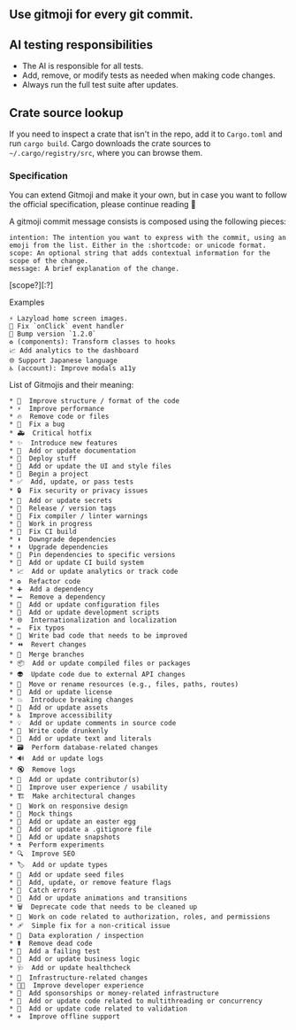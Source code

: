 ## Use gitmoji for every git commit.

## AI testing responsibilities

- The AI is responsible for all tests.
- Add, remove, or modify tests as needed when making code changes.
- Always run the full test suite after updates.

## Crate source lookup

If you need to inspect a crate that isn't in the repo, add it to `Cargo.toml` and run `cargo build`. Cargo downloads the crate sources to `~/.cargo/registry/src`, where you can browse them.

### Specification

You can extend Gitmoji and make it your own, but in case you want to follow the official specification, please continue reading 👀

A gitmoji commit message consists is composed using the following pieces:

    intention: The intention you want to express with the commit, using an emoji from the list. Either in the :shortcode: or unicode format.
    scope: An optional string that adds contextual information for the scope of the change.
    message: A brief explanation of the change.

<intention> [scope?][:?] <message>

Examples

    ⚡️ Lazyload home screen images.
    🐛 Fix `onClick` event handler
    🔖 Bump version `1.2.0`
    ♻️ (components): Transform classes to hooks
    📈 Add analytics to the dashboard
    🌐 Support Japanese language
    ♿️ (account): Improve modals a11y

List of Gitmojis and their meaning:

    * 🎨  Improve structure / format of the code
    * ⚡  Improve performance
    * 🔥  Remove code or files
    * 🐛  Fix a bug
    * 🚑  Critical hotfix
    * ✨  Introduce new features
    * 📝  Add or update documentation
    * 🚀  Deploy stuff
    * 💄  Add or update the UI and style files
    * 🎉  Begin a project
    * ✅  Add, update, or pass tests
    * 🔒  Fix security or privacy issues
    * 🔐  Add or update secrets
    * 🔖  Release / version tags
    * 🚨  Fix compiler / linter warnings
    * 🚧  Work in progress
    * 💚  Fix CI build
    * ⬇️  Downgrade dependencies
    * ⬆️  Upgrade dependencies
    * 📌  Pin dependencies to specific versions
    * 👷  Add or update CI build system
    * 📈  Add or update analytics or track code
    * ♻️  Refactor code
    * ➕  Add a dependency
    * ➖  Remove a dependency
    * 🔧  Add or update configuration files
    * 🔨  Add or update development scripts
    * 🌐  Internationalization and localization
    * ✏️  Fix typos
    * 💩  Write bad code that needs to be improved
    * ⏪  Revert changes
    * 🔀  Merge branches
    * 📦  Add or update compiled files or packages
    * 👽  Update code due to external API changes
    * 🚚  Move or rename resources (e.g., files, paths, routes)
    * 📄  Add or update license
    * 💥  Introduce breaking changes
    * 🍱  Add or update assets
    * ♿  Improve accessibility
    * 💡  Add or update comments in source code
    * 🍻  Write code drunkenly
    * 💬  Add or update text and literals
    * 🗃  Perform database‑related changes
    * 🔊  Add or update logs
    * 🔇  Remove logs
    * 👥  Add or update contributor(s)
    * 🚸  Improve user experience / usability
    * 🏗  Make architectural changes
    * 📱  Work on responsive design
    * 🤡  Mock things
    * 🥚  Add or update an easter egg
    * 🙈  Add or update a .gitignore file
    * 📸  Add or update snapshots
    * ⚗️  Perform experiments
    * 🔍  Improve SEO
    * 🏷️  Add or update types
    * 🌱  Add or update seed files
    * 🚩  Add, update, or remove feature flags
    * 🥅  Catch errors
    * 💫  Add or update animations and transitions
    * 🗑️  Deprecate code that needs to be cleaned up
    * 🛂  Work on code related to authorization, roles, and permissions
    * 🩹  Simple fix for a non‑critical issue
    * 🧐  Data exploration / inspection
    * ⚰️  Remove dead code
    * 🧪  Add a failing test
    * 👔  Add or update business logic
    * 🩺  Add or update healthcheck
    * 🧱  Infrastructure‑related changes
    * 🧑‍💻  Improve developer experience
    * 💸  Add sponsorships or money‑related infrastructure
    * 🧵  Add or update code related to multithreading or concurrency
    * 🦺  Add or update code related to validation
    * ✈️  Improve offline support
